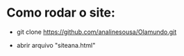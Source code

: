 # Como rodar o site:

- git clone https://github.com/analinesousa/Olamundo.git

- abrir arquivo "siteana.html"
